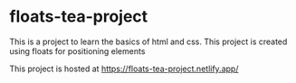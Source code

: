 # floats-tea-project

This is a project to learn the basics of html and css.
This project is created using floats for positioning elements

This project is hosted at https://floats-tea-project.netlify.app/
